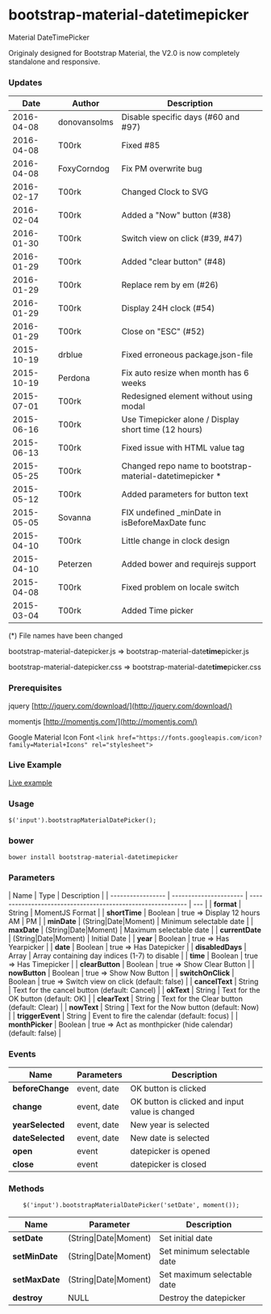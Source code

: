 # bootstrap-material-datetimepicker

Material DateTimePicker

Originaly designed for Bootstrap Material, the V2.0 is now completely standalone and responsive.

### Updates

| Date       | Author       | Description                                               |
| ---------- | ------------ | --------------------------------------------------------- |
| 2016-04-08 | donovansolms | Disable specific days (#60 and #97)                       |
| 2016-04-08 | T00rk        | Fixed #85                                                 |
| 2016-04-08 | FoxyCorndog  | Fix PM overwrite bug                                      |
| 2016-02-17 | T00rk        | Changed Clock to SVG                                      |
| 2016-02-04 | T00rk        | Added a "Now" button (#38)                                |
| 2016-01-30 | T00rk        | Switch view on click (#39, #47)                           |
| 2016-01-29 | T00rk        | Added "clear button" (#48)                                |
| 2016-01-29 | T00rk        | Replace rem by em (#26)                                   |
| 2016-01-29 | T00rk        | Display 24H clock (#54)                                   |
| 2016-01-29 | T00rk        | Close on "ESC" (#52)                                      |
| 2015-10-19 | drblue       | Fixed erroneous package.json-file                         |
| 2015-10-19 | Perdona      | Fix auto resize when month has 6 weeks                    |
| 2015-07-01 | T00rk        | Redesigned element without using modal                    |
| 2015-06-16 | T00rk        | Use Timepicker alone / Display short time (12 hours)      |
| 2015-06-13 | T00rk        | Fixed issue with HTML value tag                           |
| 2015-05-25 | T00rk        | Changed repo name to bootstrap-material-datetimepicker \* |
| 2015-05-12 | T00rk        | Added parameters for button text                          |
| 2015-05-05 | Sovanna      | FIX undefined \_minDate in isBeforeMaxDate func           |
| 2015-04-10 | T00rk        | Little change in clock design                             |
| 2015-04-10 | Peterzen     | Added bower and requirejs support                         |
| 2015-04-08 | T00rk        | Fixed problem on locale switch                            |
| 2015-03-04 | T00rk        | Added Time picker                                         |

(\*) File names have been changed

bootstrap-material-datepicker.js => bootstrap-material-date**time**picker.js

bootstrap-material-datepicker.css => bootstrap-material-date**time**picker.css

### Prerequisites

jquery [http://jquery.com/download/](http://jquery.com/download/)

momentjs [http://momentjs.com/](http://momentjs.com/)

Google Material Icon Font `<link href="https://fonts.googleapis.com/icon?family=Material+Icons" rel="stylesheet">`

### Live Example

[Live example](http://t00rk.github.io/bootstrap-material-datetimepicker/)

### Usage

    $('input').bootstrapMaterialDatePicker();

### bower

    bower install bootstrap-material-datetimepicker

### Parameters

| Name              | Type                   | Description                                                 |
| ----------------- | ---------------------- | ----------------------------------------------------------- | --- |
| **format**        | String                 | MomentJS Format                                             |
| **shortTime**     | Boolean                | true => Display 12 hours AM                                 | PM  |
| **minDate**       | (String\|Date\|Moment) | Minimum selectable date                                     |
| **maxDate**       | (String\|Date\|Moment) | Maximum selectable date                                     |
| **currentDate**   | (String\|Date\|Moment) | Initial Date                                                |
| **year**          | Boolean                | true => Has Yearpicker                                      |
| **date**          | Boolean                | true => Has Datepicker                                      |
| **disabledDays**  | Array                  | Array containing day indices (1-7) to disable               |
| **time**          | Boolean                | true => Has Timepicker                                      |
| **clearButton**   | Boolean                | true => Show Clear Button                                   |
| **nowButton**     | Boolean                | true => Show Now Button                                     |
| **switchOnClick** | Boolean                | true => Switch view on click (default: false)               |
| **cancelText**    | String                 | Text for the cancel button (default: Cancel)                |
| **okText**        | String                 | Text for the OK button (default: OK)                        |
| **clearText**     | String                 | Text for the Clear button (default: Clear)                  |
| **nowText**       | String                 | Text for the Now button (default: Now)                      |
| **triggerEvent**  | String                 | Event to fire the calendar (default: focus)                 |
| **monthPicker**   | Boolean                | true => Act as monthpicker (hide calendar) (default: false) |

### Events

| Name             | Parameters  | Description                                     |
| ---------------- | ----------- | ----------------------------------------------- |
| **beforeChange** | event, date | OK button is clicked                            |
| **change**       | event, date | OK button is clicked and input value is changed |
| **yearSelected** | event, date | New year is selected                            |
| **dateSelected** | event, date | New date is selected                            |
| **open**         | event       | datepicker is opened                            |
| **close**        | event       | datepicker is closed                            |

### Methods

        $('input').bootstrapMaterialDatePicker('setDate', moment());

| Name           | Parameter              | Description                 |
| -------------- | ---------------------- | --------------------------- |
| **setDate**    | (String\|Date\|Moment) | Set initial date            |
| **setMinDate** | (String\|Date\|Moment) | Set minimum selectable date |
| **setMaxDate** | (String\|Date\|Moment) | Set maximum selectable date |
| **destroy**    | NULL                   | Destroy the datepicker      |
